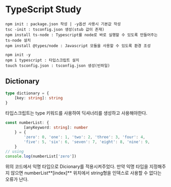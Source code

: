 # TypeScript Study
```
npm init : package.json 작성 | -y옵션 사용시 기본값 작성
tsc -init : tsconfig.json 생성(stub 값이 존재)
npm install ts-node : Typescript를 node로 바로 실행할 수 있도록 만들어주는 ts-node 설치
npm install @types/node : Javascript 모듈을 사용할 수 있도록 환경 조성
```

```
npm init -y 
npm i typescript : 타입스크립트 설치
touch tsconfig.json : tsconfig.json 생성(빈파일)
```
## Dictionary
```typescript
type dictionary = {
    [key: string]: string
}
```
타입스크립트는 type 키워드를 사용하여 딕셔너리를 생성하고 사용해야한다.  
```typescript
const numberList: {
        [anyKeyword: string]: number
    } = {
        'zero': 0, 'one': 1, 'two': 2, 'three': 3, 'four': 4,
        'five': 5, 'six': 6, 'seven': 7, 'eight': 8, 'nine': 9,
    }
// using
console.log(numberList['zero'])
```
위의 코드에서 익명 타입으로 Dicionary를 적용시켜주었다. 만약 익명 타입을 지정해주지 않으면 numberList**[index]** 위치에서 string형을 인덱스로 사용할 수 없다는 오류가 난다.

